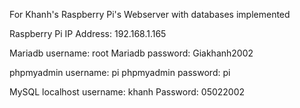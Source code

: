 For Khanh's Raspberry Pi's Webserver with databases implemented

Raspberry Pi IP Address: 192.168.1.165

Mariadb username: root
Mariadb password: Giakhanh2002

phpmyadmin username: pi
phpmyadmin password: pi

MySQL localhost username: khanh
Password: 05022002

